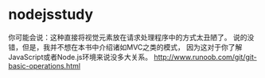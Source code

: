 # nodejsstudy
你可能会说：这种直接将视觉元素放在请求处理程序中的方式太丑陋了。
说的没错，但是，我并不想在本书中介绍诸如MVC之类的模式，
因为这对于你了解JavaScript或者Node.js环境来说没多大关系。
http://www.runoob.com/git/git-basic-operations.html